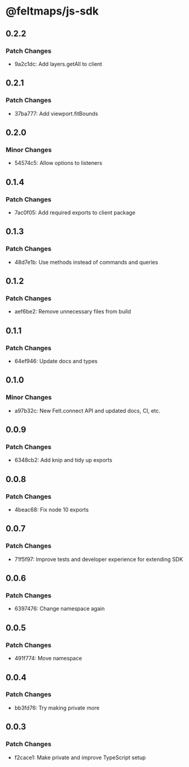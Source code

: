 # @feltmaps/js-sdk

## 0.2.2

### Patch Changes

- 9a2c1dc: Add layers.getAll to client

## 0.2.1

### Patch Changes

- 37ba777: Add viewport.fitBounds

## 0.2.0

### Minor Changes

- 54574c5: Allow options to listeners

## 0.1.4

### Patch Changes

- 7ac0f05: Add required exports to client package

## 0.1.3

### Patch Changes

- 48d7e1b: Use methods instead of commands and queries

## 0.1.2

### Patch Changes

- aef6be2: Remove unnecessary files from build

## 0.1.1

### Patch Changes

- 64ef946: Update docs and types

## 0.1.0

### Minor Changes

- a97b32c: New Felt.connect API and updated docs, CI, etc.

## 0.0.9

### Patch Changes

- 6348cb2: Add knip and tidy up exports

## 0.0.8

### Patch Changes

- 4beac68: Fix node 10 exports

## 0.0.7

### Patch Changes

- 71f5f97: Improve tests and developer experience for extending SDK

## 0.0.6

### Patch Changes

- 6397476: Change namespace again

## 0.0.5

### Patch Changes

- 491f774: Move namespace

## 0.0.4

### Patch Changes

- bb3fd76: Try making private more

## 0.0.3

### Patch Changes

- f2cace1: Make private and improve TypeScript setup
